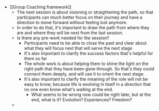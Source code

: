 - [[Group Coaching framework]]
    - The next session is about visioning or straightening the path, so that participants can much better focus on their journey and have a direction to move forward without feeling lost anymore.
    - In order to do that, it's important to draw the path from where they are and where they will be next from the last session. 
    - Is there any pre-work needed for the session?
        - Participants need to be able to close the past and clear about what they will focus next that will serve the next  stage
        - It's also important to clarify the success factors that's helpful for them so far
        - The whole work is about helping them to shine the light on the right path that they have been gone through. So that's they could connect them deeply, and will use it to orient the next stage.
        - It's also important to clarify the meaning of the role will not be easy to know, because life is evolving in itself in a direction that no one even know what's waiting at the end.
            - What seems to be wrong now could be right later, but at the end, what is it? Evolution? Experiences? Freedom?
    - 
